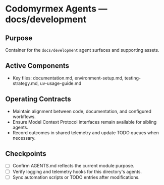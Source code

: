 # Codomyrmex Agents — docs/development

## Purpose
Container for the `docs/development` agent surfaces and supporting assets.

## Active Components
- Key files: documentation.md, environment-setup.md, testing-strategy.md, uv-usage-guide.md

## Operating Contracts
- Maintain alignment between code, documentation, and configured workflows.
- Ensure Model Context Protocol interfaces remain available for sibling agents.
- Record outcomes in shared telemetry and update TODO queues when necessary.

## Checkpoints
- [ ] Confirm AGENTS.md reflects the current module purpose.
- [ ] Verify logging and telemetry hooks for this directory's agents.
- [ ] Sync automation scripts or TODO entries after modifications.
